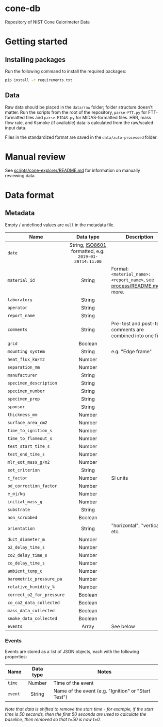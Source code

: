 # cone-db

Repository of NIST Cone Calorimeter Data

# Getting started

## Installing packages
Run the following command to install the required packages:
```bash
pip install -r requirements.txt
```

## Data

Raw data should be placed in the `data/raw` folder; folder structure doesn't matter. Run the scripts from the root of the repository, `parse-FTT.py` for FTT-formatted files and `parse-MIDAS.py` for MIDAS-formatted files. HRR, mass flow rate, and Ksmoke (if available) data is calculated from the raw/scaled input data.

Files in the standardized format are saved in the `data/auto-processed` folder.

# Manual review
See [scripts/cone-explorer/README.md](scripts/cone-explorer/README.md) for information on manually reviewing data.

# Data format

## Metadata

Empty / undefined values are `null` in the metadata file.

| Name                      | Data type                                                                                       | Description                                                                                   |
| ------------------------- |:-----------------------------------------------------------------------------------------------:| --------------------------------------------------------------------------------------------- |
| `date`                    | String, [ISO8601](https://en.wikipedia.org/wiki/ISO_8601) formatted, e.g. `2019-01-29T14:11:00` |                                                                                               |
| `material_id`             | String                                                                                          | Format: `<material_name>:<report_name>`, see [process/README.md](process/README.md) for more. |
| `laboratory`              | String                                                                                          |                                                                                               |
| `operator`                | String                                                                                          |                                                                                               |
| `report_name`             | String                                                                                          |                                                                                               |
| `comments`                | String                                                                                          | Pre-test and post-test comments are combined into one field.                                  |
| `grid`                    | Boolean                                                                                         |                                                                                               |
| `mounting_system`         | String                                                                                          | e.g. "Edge frame"                                                                             |
| `heat_flux_kW/m2`         | Number                                                                                          |                                                                                               |
| `separation_mm`           | Number                                                                                          |                                                                                               |
| `manufacturer`            | String                                                                                          |                                                                                               |
| `specimen_description`    | String                                                                                          |                                                                                               |
| `specimen_number`         | String                                                                                          |                                                                                               |
| `specimen_prep`           | String                                                                                          |                                                                                               |
| `sponsor`                 | String                                                                                          |                                                                                               |
| `thickness_mm`            | Number                                                                                          |                                                                                               |
| `surface_area_cm2`        | Number                                                                                          |                                                                                               |
| `time_to_ignition_s`      | Number                                                                                          |                                                                                               |
| `time_to_flameout_s`      | Number                                                                                          |                                                                                               |
| `test_start_time_s`       | Number                                                                                          |                                                                                               |
| `test_end_time_s`         | Number                                                                                          |                                                                                               |
| `mlr_eot_mass_g/m2`       | Number                                                                                          |                                                                                               |
| `eot_criterion`           | String                                                                                          |                                                                                               |
| `c_factor`                | Number                                                                                          | SI units                                                                                      |
| `od_correction_factor`    | Number                                                                                          |                                                                                               |
| `e_mj/kg`                 | Number                                                                                          |                                                                                               |
| `initial_mass_g`          | Number                                                                                          |                                                                                               |
| `substrate`               | String                                                                                          |                                                                                               |
| `non_scrubbed`            | Boolean                                                                                         |                                                                                               |
| `orientation`             | String                                                                                          | "horizontal", "vertical", etc.                                                                |
| `duct_diameter_m`         | Number                                                                                          |                                                                                               |
| `o2_delay_time_s`         | Number                                                                                          |                                                                                               |
| `co2_delay_time_s`        | Number                                                                                          |                                                                                               |
| `co_delay_time_s`         | Number                                                                                          |                                                                                               |
| `ambient_temp_c`          | Number                                                                                          |                                                                                               |
| `barometric_pressure_pa`  | Number                                                                                          |                                                                                               |
| `relative_humidity_%`     | Number                                                                                          |                                                                                               |
| `correct_o2_for_pressure` | Boolean                                                                                         |                                                                                               |
| `co_co2_data_collected`   | Boolean                                                                                         |                                                                                               |
| `mass_data_collected`     | Boolean                                                                                         |                                                                                               |
| `smoke_data_collected`    | Boolean                                                                                         |                                                                                               |
| `events`                  | Array                                                                                           | See below                                                                                     |

### Events

Events are stored as a list of JSON objects, each with the following properties:

| Name    | Data type | Notes                                               |
| ------- |:---------:| --------------------------------------------------- |
| `time`  | Number    | Time of the event                                   |
| `event` | String    | Name of the event (e.g. "Ignition" or "Start Test") |

*Note that data is shifted to remove the start time - for example, if the start time is 50 seconds, then the first 50 seconds are used to calculate the baseline, then removed so that t=50 is now t=0.*
